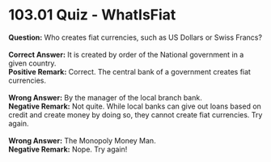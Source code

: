# 103.01 Quiz - WhatIsFiat

**Question:** Who creates fiat currencies, such as US Dollars or Swiss Francs?\
\
**Correct Answer:** It is created by order of the National government in a given country.\
**Positive Remark:** Correct. The central bank of a government creates fiat currencies.\
\
**Wrong Answer:** By the manager of the local branch bank.\
**Negative Remark:** Not quite. While local banks can give out loans based on credit and create money by doing so, they cannot create fiat currencies. Try again.\
\
**Wrong Answer:** The Monopoly Money Man.\
**Negative Remark:** Nope. Try again!
